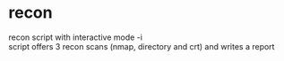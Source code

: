 # recon

recon script with interactive mode -i \
script offers 3 recon scans (nmap, directory and crt) and writes a report
